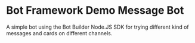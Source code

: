 # Bot Framework Demo Message Bot

A simple bot using the Bot Builder Node.JS SDK for trying different kind of messages and cards on different channels.